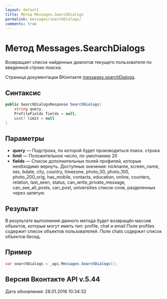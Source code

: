 ```yaml
---
layout: default
title: Метод Messages.SearchDialogs
permalink: messages/searchDialogs/
comments: true
---
```

# Метод Messages.SearchDialogs
Возвращает список найденных диалогов текущего пользователя по введенной строке поиска.

Страница документации ВКонтакте [messages.searchDialogs](https://vk.com/dev/messages.searchDialogs).

## Синтаксис
``` csharp
public SearchDialogsResponse SearchDialogs(
	string query,
	ProfileFields fields = null,
	uint? limit = null
)
```

## Параметры
+ **query** — Подстрока, по которой будет производиться поиск. строка
+ **limit** — Положительное число, по умолчанию 20
+ **fields** — Список дополнительных полей профилей, которые необходимо вернуть. 
Доступные значения: nickname, screen_name, sex, bdate, city, country, timezone, photo_50, photo_100, photo_200_orig, has_mobile, contacts, education, online, counters, relation, last_seen, status, can_write_private_message, can_see_all_posts, can_post, universities список слов, разделенных через запятую

## Результат
В результате выполнения данного метода будет возвращён массив объектов, которые могут иметь тип: profile, chat и email 
Поле profiles содержит список объектов пользователей. 
Поле chats содержит список объектов бесед.

## Пример
``` csharp
var searchDialogs = _api.Messages.SearchDialogs();
```

## Версия Вконтакте API v.5.44
Дата обновления: 28.01.2016 10:34:32
